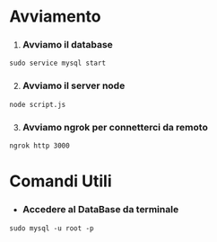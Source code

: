 # Avviamento
1. ### Avviamo il database
```
sudo service mysql start
```
2. ### Avviamo il server node
```
node script.js
```
3. ### Avviamo ngrok per connetterci da remoto
```
ngrok http 3000
```
# Comandi Utili
- ### Accedere al DataBase da terminale
```
sudo mysql -u root -p
```
